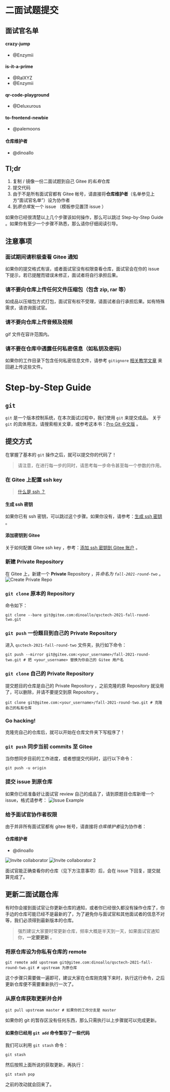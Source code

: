 # 二面试题提交

## 面试官名单
#### crazy-jump
* @Enzymii
#### is-it-a-prime
* @RalXYZ
* @Enzymii
#### qr-code-playground
* @Deluxurous
#### to-frontend-newbie
* @palemoons
#### 仓库维护者
* @dinoallo

## Tl;dr
1. 复制 / 镜像一份二面试题到自己 Gitee 的*私有*仓库
2. 提交代码
3. 由于不是所有面试官都有 Gitee 帐号，请直接将**仓库维护者**（名单参见上方“面试官名单”）设为协作者
4. 到*原仓库*发一个 issue （模板参见置顶 issue ）

如果你已经很清楚以上几个步骤该如何操作，那么可以跳过 Step-by-Step Guide 。如果你有至少一个步骤不熟悉，那么请你仔细阅读引导。

## 注意事项

### 面试期间请积极查看 Gitee 通知

如果你的提交格式有误，或者面试官没有权限查看仓库，面试官会在你的 issue 下提示，若已提醒而错误未修正，面试者将自行承担后果。

### 请不要向仓库上传任何文件压缩包（包含 zip, rar 等）

如成品以压缩包方式打包，面试官有权不受理，请面试者自行承担后果。如有特殊需求，请咨询面试官。

### 请不要向仓库上传音频及视频

gif 文件在容许范围内。

### 请不要在仓库中透露任何私密信息（如私钥及密码）

如果你的工作目录下包含任何私密信息文件，请参考 `gitignore` [相关教学文章](https://linuxize.com/post/gitignore-ignoring-files-in-git/) 来回避上传这些文件。

# Step-by-Step Guide
## `git`
`git` 是一个版本控制系统，在本次面试过程中，我们使用 `git` 来提交成品。
关于 `git` 的具体用法，请搜索相关文章，或参考这本书：[Pro Git 中文版](https://git-scm.com/book/zh/v2) 。
## 提交方式
在掌握了基本的 `git` 操作之后，就可以提交你的代码了！
> 请注意，在进行每一步的同时，请思考每一步命令甚至每一个参数的作用。
### 在 Gitee 上配置 ssh key
> [什么是 ssh ？](http://cn.linux.vbird.org/linux_server/linux_redhat9/0310telnetssh.php#ssh)
#### 生成 ssh 密钥
如果你已有 ssh 密钥，可以跳过这个步骤。如果你没有，请参考：[生成 ssh 密钥](https://gitee.com/help/articles/4181#article-header0) 。
#### 添加密钥到 Gitee
关于如何配置 Gitee ssh key ，参考：[添加 ssh 密钥到 Gitee 账户](https://gitee.com/help/articles/4191#article-header0) 。
### 新建 Private Repository
在 Gitee 上，新建一个 **Private** Repository ，并*命名为 `fall-2021-round-two`* 。
![Create Private Repo](./pics/create-private-repo-gitee.png)
### `git clone` 原本的 Repository
命令如下：

``` shell
git clone --bare git@gitee.com:dinoallo/qsctech-2021-fall-round-two.git
```
### `git push` 一份题目到自己的 Private Repository
进入 `qsctech-2021-fall-round-two` 文件夹，执行如下命令：

``` shell
git push --mirror git@gitee.com:<your_username>/fall-2021-round-two.git # 把 <your_username> 替换为你自己的 Gitee 用户名
```

### `git clone` 自己的 Private Repository
提交题目的仓库是自己的 Private Repository ，之前克隆的原 Repository 就没用了，可以删除，并请不要提交到原 Repository 。

``` shell
git clone git@gitee.com:<your_username>/fall-2021-round-two.git # 克隆自己的私有仓库
```

### Go hacking!
克隆完自己的仓库后，就可以开始在仓库文件夹下写程序了！

### `git push` 同步当前 commits 至 Gitee
当你想同步目前的工作进度，或者想提交代码时，运行以下命令：

``` shell
git push -u origin
```

### 提交 issue 到原仓库
如果你已经准备好让面试官 review 自己的成品了，请到原题目仓库新增一个 issue，格式请参考：
![Issue Example](./pics/issue-example-gitee.png)

### 给予面试官协作者权限
由于并非所有面试官都有 gitee 帐号，请直接将*仓库维护者*设为协作者：
#### 仓库维护者
* @dinoallo

![Invite collaborator](./pics/invite-collab-gitee.png "将面试官加到协作者中")
![Invite collaborator 2](./pics/invite-collab-gitee-2.png "输入面试官 ID")

面试官能正确查看你的仓库（见下方注意事项）后，会在 issue 下回复，提交就算完成了。

## 更新二面试题仓库
有时你会接到面试官让你更新仓库的通知，或者你已经很久都没有操作仓库了，你手边的仓库可能已经不是最新的了，为了避免你与面试官和其他面试者的信息不对等，我们必须得到最新版本的仓库。
> 强烈建议大家要时常更新仓库，频率大概是半天到一天，如果面试官通知你，**一定要更新** 。

### 将原仓库设为你私有仓库的 remote

``` shell
git remote add upstream git@gitee.com:dinoallo/qsctech-2021-fall-round-two.git # upstream 为原仓库
```
这个步骤只需要做一遍即可，建议大家在仓库刚克隆下来时，执行这行命令，之后更新仓库便不需要重新执行一次了。

### 从原仓库获取更新并合并

``` shell
git pull upstream master # 如果你的工作分支是 master
```
如果你的 git 的暂存区没有任何东西，那么只需执行以上步骤就可以完成更新。


#### 如果你已经用 `git add` 命令暂存了一些代码
我们可以利用 `git stash` 命令：
``` shell
git stash
```
然后按照上面所说的获取更新，再执行：

``` shell
git stash pop
```
之前的改动就会回来了。
